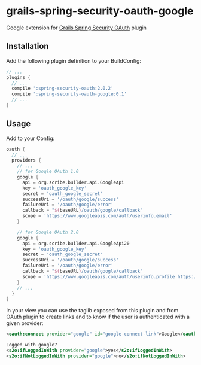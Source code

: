 grails-spring-security-oauth-google
====================================

Google extension for [Grails Spring Security OAuth][spring-security-oauth-plugin] plugin

Installation
------------

Add the following plugin definition to your BuildConfig:
```groovy
// ...
plugins {
  // ...
  compile ':spring-security-oauth:2.0.2'
  compile ':spring-security-oauth-google:0.1'
  // ...
}
```

Usage
-----

Add to your Config:
```groovy
oauth {
  // ...
  providers {
    // ...
    // for Google OAuth 1.0
    google {
      api = org.scribe.builder.api.GoogleApi
      key = 'oauth_google_key'
      secret = 'oauth_google_secret'
      successUri = '/oauth/google/success'
      failureUri = '/oauth/google/error'
      callback = "${baseURL}/oauth/google/callback"
      scope = 'https://www.googleapis.com/auth/userinfo.email'
    }

    // for Google OAuth 2.0
    google {
      api = org.scribe.builder.api.GoogleApi20
      key = 'oauth_google_key'
      secret = 'oauth_google_secret'
      successUri = '/oauth/google/success'
      failureUri = '/oauth/google/error'
      callback = "${baseURL}/oauth/google/callback"
      scope = 'https://www.googleapis.com/auth/userinfo.profile https://www.googleapis.com/auth/userinfo.email'
    }
    // ...
  }
}
```

In your view you can use the taglib exposed from this plugin and from OAuth plugin to create links and to know if the user is authenticated with a given provider:
```xml
<oauth:connect provider="google" id="google-connect-link">Google</oauth:connect>

Logged with google?
<s2o:ifLoggedInWith provider="google">yes</s2o:ifLoggedInWith>
<s2o:ifNotLoggedInWith provider="google">no</s2o:ifNotLoggedInWith>
```

[spring-security-oauth-plugin]: https://github.com/enr/grails-spring-security-oauth
